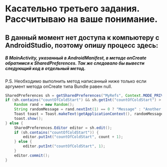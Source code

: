 # Касательно третьего задания. Рассчитываю на ваше понимание.
## В данный момент нет доступа к компьютеру с AndroidStudio, поэтому опишу процесс здесь:

##### В MainActivity, указанный в AndroidManifest, в методе onCreate обратимся к SharedPreferences. Так же следовало бы вывести следующий код в отдельный метод.
P.S. Необходимо выполнить метод написанный ниже только если аргумент метода onCreate типа Bundle равен null.

```java
SharedPreferences sh = getSharedPreferences("MyRefs", Context.MODE_PRIVATE);
if (sh.contains("countOfColdStart") && sh.getInt("countOfColdStart") > 1) {
	Random rand = new Random();
	String randomMessage = rand.nextInt(1) == 0 ? "Message" : "Another message";
	Toast toast = Toast.makeText(getApplicationContext(), randomMessage, Toast.LENGTH_SHORT); 
	toast.show(); 
} else {
	SharedPreferences.Editor editor = sh.edit();
    if (sh.contains("countOfColdStart")) {
    	editor.putInt("countOfColdStart", count + 1);
    } else {
    	editor.putInt("countOfColdStart", 1);
    }
    editor.commit();
}
```
